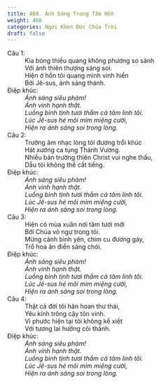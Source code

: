 ```yaml
---
title: 460. Ánh Sáng Trong Tâm Hồn
weight: 460
categories: Ngợi Khen Đức Chúa Trời
draft: false
---
```

<dl><dt>Câu 1:</dt><dd data-verse="1">Kìa bóng thiều quang không phương so sánh <br/>Với ánh thiên thượng sáng soi. <br/>Hiện ở hồn tôi quang minh vinh hiển <br/>Bởi Jê-sus, ánh sáng thánh. </dd><dt>Điệp khúc:</dt><dd data-chorus="1"><em>Ánh sáng siêu phàm! <br/>Ánh vinh hạnh thật. <br/>Luồng bình tịnh tươi thắm cả tâm linh tôi. <br/>Lúc Jê-sus hé môi mỉm miệng cười, <br/>Hiện ra ánh sáng soi trong lòng. </em></dd><dt>Câu 2:</dt><dd data-verse="2">Trường âm nhạc lòng tôi đương trổi khúc <br/>Hát xướng ca tụng Thánh Vương. <br/>Nhiều bản trường thiên Christ vui nghe thấu, <br/> Dẫu tôi không thể cất tiếng. </dd><dt>Điệp khúc:</dt><dd data-chorus="1"><em>Ánh sáng siêu phàm! <br/>Ánh vinh hạnh thật. <br/>Luồng bình tịnh tươi thắm cả tâm linh tôi. <br/>Lúc Jê-sus hé môi mỉm miệng cười, <br/>Hiện ra ánh sáng soi trong lòng. </em></dd><dt>Câu 3:</dt><dd data-verse="3">Hiện có mùa xuân nơi tâm tươi mới <br/>Bởi Chúa vô ngự trong tôi. <br/>Mừng cảnh bình yên, chim cu đương gáy, <br/>Trổ hoa ân điển sáng chói. </dd><dt>Điệp khúc:</dt><dd data-chorus="1"><em>Ánh sáng siêu phàm! <br/>Ánh vinh hạnh thật. <br/>Luồng bình tịnh tươi thắm cả tâm linh tôi. <br/>Lúc Jê-sus hé môi mỉm miệng cười, <br/>Hiện ra ánh sáng soi trong lòng. </em></dd><dt>Câu 4:</dt><dd data-verse="4">Thật cả đời tôi hân hoan thư thái, <br/>Yêu kính trông cậy tôn vinh. <br/>Vì phước hiện tại tôi không kể xiết <br/>Với tương lai hưởng cõi thánh. </dd><dt>Điệp khúc:</dt><dd data-chorus="1"><em>Ánh sáng siêu phàm! <br/>Ánh vinh hạnh thật. <br/>Luồng bình tịnh tươi thắm cả tâm linh tôi. <br/>Lúc Jê-sus hé môi mỉm miệng cười, <br/>Hiện ra ánh sáng soi trong lòng. </em></dd></dl>